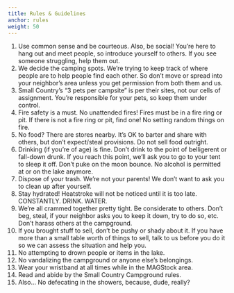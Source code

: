 ```yaml
---
title: Rules & Guidelines
anchor: rules
weight: 50
---
```

1. Use common sense and be courteous. Also, be social! You’re here to hang out and meet people, so introduce yourself to others. If you see someone struggling, help them out.
2. We decide the camping spots. We’re trying to keep track of where people are to help people find each other. So don’t move or spread into your neighbor’s area unless you get permission from both them and us.
3. Small Country’s “3 pets per campsite” is per their sites, not our cells of assignment. You’re responsible for your pets, so keep them under control.
4. Fire safety is a must. No unattended fires! Fires must be in a fire ring or pit. If there is not a fire ring or pit, find one! No setting random things on fire.
5. No food? There are stores nearby. It’s OK to barter and share with others, but don’t expect/steal provisions. Do not sell food outright.
6. Drinking (if you’re of age) is fine. Don’t drink to the point of belligerent or fall-down drunk. If you reach this point, we’ll ask you to go to your tent to sleep it off. Don’t puke on the moon bounce. No alcohol is permitted at or on the lake anymore.
7. Dispose of your trash. We’re not your parents! We don’t want to ask you to clean up after yourself.
8. Stay hydrated! Heatstroke will not be noticed until it is too late. CONSTANTLY. DRINK. WATER.
9. We’re all crammed together pretty tight. Be considerate to others. Don’t beg, steal, if your neighbor asks you to keep it down, try to do so, etc. Don’t harass others at the campground.
10. If you brought stuff to sell, don’t be pushy or shady about it. If you have more than a small table worth of things to sell, talk to us before you do it so we can assess the situation and help you.
11. No attempting to drown people or items in the lake.
12. No vandalizing the campground or anyone else’s belongings.
13. Wear your wristband at all times while in the MAGStock area.
14. Read and abide by the Small Country Campground rules.
15. Also... No defecating in the showers, because, dude, really?
